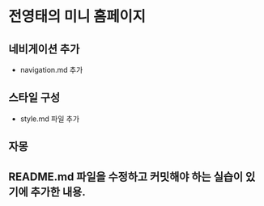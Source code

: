 # 전영태의 미니 홈페이지

## 네비게이션 추가

- navigation.md 추가

## 스타일 구성

- style.md 파일 추가

## 자몽

## README.md 파일을 수정하고 커밋해야 하는 실습이 있기에 추가한 내용.
